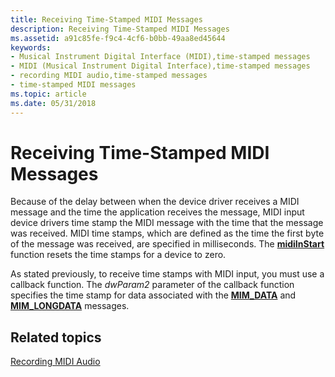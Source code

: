 ```yaml
---
title: Receiving Time-Stamped MIDI Messages
description: Receiving Time-Stamped MIDI Messages
ms.assetid: a91c85fe-f9c4-4cf6-b0bb-49aa8ed45644
keywords:
- Musical Instrument Digital Interface (MIDI),time-stamped messages
- MIDI (Musical Instrument Digital Interface),time-stamped messages
- recording MIDI audio,time-stamped messages
- time-stamped MIDI messages
ms.topic: article
ms.date: 05/31/2018
---
```


# Receiving Time-Stamped MIDI Messages

Because of the delay between when the device driver receives a MIDI message and the time the application receives the message, MIDI input device drivers time stamp the MIDI message with the time that the message was received. MIDI time stamps, which are defined as the time the first byte of the message was received, are specified in milliseconds. The [**midiInStart**](https://msdn.microsoft.com/library/Dd798462(v=VS.85).aspx) function resets the time stamps for a device to zero.

As stated previously, to receive time stamps with MIDI input, you must use a callback function. The *dwParam2* parameter of the callback function specifies the time stamp for data associated with the [**MIM\_DATA**](mim-data.md) and [**MIM\_LONGDATA**](mim-longdata.md) messages.

## Related topics

<dl> <dt>

[Recording MIDI Audio](recording-midi-audio.md)
</dt> </dl>

 

 




